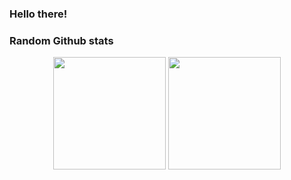 ### Hello there!

### Random Github stats

<div align="center">
  <img height="180em" src="https://github-readme-stats.vercel.app/api?username=Primarter&count_private=true&show_icons=true&theme=radical&include_all_commits=true" />
  <img height="180em" src="https://github-readme-stats.vercel.app/api/top-langs/?username=Primarter&layout=compact&theme=radical" />
</div>
